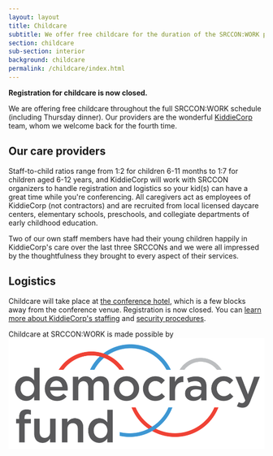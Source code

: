 ```yaml
---
layout: layout
title: Childcare
subtitle: We offer free childcare for the duration of the SRCCON:WORK program and welcome families of all sizes.
section: childcare
sub-section: interior
background: childcare
permalink: /childcare/index.html
---
```


**Registration for childcare is now closed.**

We are offering free childcare throughout the full SRCCON:WORK schedule (including Thursday dinner). Our providers are the wonderful [KiddieCorp](https://www.kiddiecorp.com/) team, whom we welcome back for the fourth time.

## Our care providers

Staff-to-child ratios range from 1:2 for children 6-11 months to 1:7 for children aged 6-12 years, and KiddieCorp will work with SRCCON organizers to handle registration and logistics so your kid(s) can have a great time while you're conferencing. All caregivers act as employees of KiddieCorp (not contractors) and are recruited from local licensed daycare centers, elementary schools, preschools, and collegiate departments of early childhood education.

Two of our own staff members have had their young children happily in KiddieCorp's care over the last three SRCCONs and we were all impressed by the thoughtfulness they brought to every aspect of their services.

## Logistics

Childcare will take place at [the conference hotel](https://www.wyndhamhotels.com/wyndham/philadelphia-pennsylvania/wyndham-philadelphia-historic-district/), which is a few blocks away from the conference venue. Registration is now closed. You can [learn more about KiddieCorp's staffing](https://www.kiddiecorp.com/staffselect.html) and [security procedures](https://www.kiddiecorp.com/security.html).

<div id="sponsortag">
    <span>Childcare at SRCCON:WORK is made possible by</span> <a href="http://www.democracyfund.org/"><img src="/media/img/sponsors/2017/democracy_fund.png" class="childcare" alt="Democracy Fund"></a>
</div>

